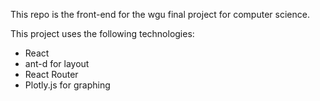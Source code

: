 This repo is the front-end for the wgu final project for computer science.

This project uses the following technologies:

- React
- ant-d for layout
- React Router
- Plotly.js for graphing
